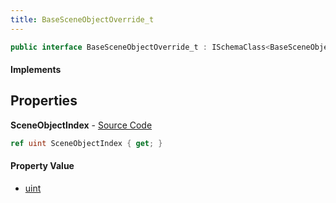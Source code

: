 ```yaml
---
title: BaseSceneObjectOverride_t
---
```


```csharp
public interface BaseSceneObjectOverride_t : ISchemaClass<BaseSceneObjectOverride_t>, ISchemaField, ISchemaClass, INativeHandle
```

#### Implements

## Properties

**SceneObjectIndex** - [Source Code](https://github.com/swiftly-solution/swiftlys2/blob/main/managed/src/SwiftlyS2.Generated/Schemas/Interfaces/BaseSceneObjectOverride_t.cs#L16)

```csharp
ref uint SceneObjectIndex { get; }
```

#### Property Value

- [uint](https://learn.microsoft.com/dotnet/api/system.uint32)

